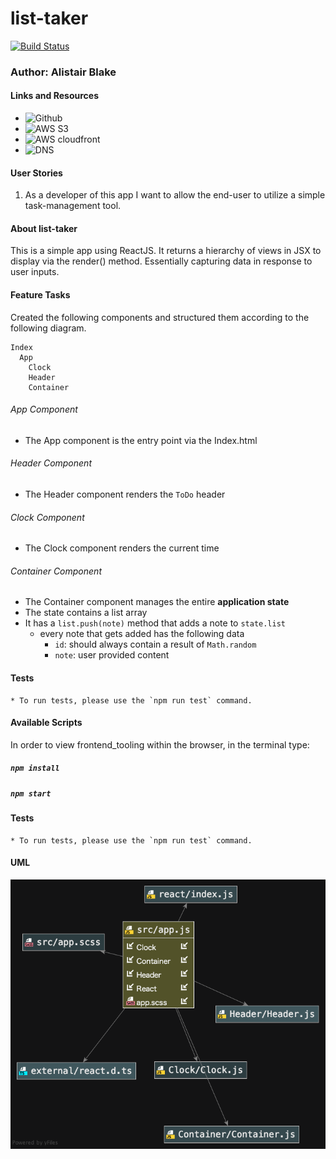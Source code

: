 # list-taker
[![Build Status](https://travis-ci.com/Alwynblake/list-taker.svg?branch=master)](https://travis-ci.com/Alwynblake/list-taker)
### Author:  Alistair Blake 
#### Links and Resources
* ![Github](https://github.com/Alwynblake/list-taker)
* ![AWS S3](http://list-taker.s3-website-us-west-2.amazonaws.com)
* ![AWS cloudfront](https://d2wo6znurue1q4.cloudfront.net/)
* ![DNS](https://www.listtaker.site/) 

#### User Stories 
1.	As a developer of this app I want to allow the end-user to utilize a 
simple task-management tool.

#### About list-taker
This is a simple app using ReactJS. 
It returns a hierarchy of views in JSX to display via the render() method.
Essentially capturing data in response to user inputs.

#### Feature Tasks
Created the following components and structured them according to the following diagram.
``` 
Index
  App
    Clock
    Header
    Container
```
###### App Component
* The App component is the entry point via the Index.html

###### Header Component
* The Header component renders the `ToDo` header 

###### Clock Component
*  The Clock component renders the current time

###### Container Component
* The Container component manages the entire **application state**
* The state contains a list array
* It has a `list.push(note)` method that adds a note to `state.list`
  * every note that gets added has the following data
    * `id`: should always contain a result of `Math.random`
    * `note`: user provided content
    
#### Tests
    * To run tests, please use the `npm run test` command.

#### Available Scripts
In order to view frontend_tooling within the browser,
in the terminal type: 
##### `npm install`
##### `npm start`

#### Tests
    * To run tests, please use the `npm run test` command.

#### UML
![](./src/assets/uml.png)


